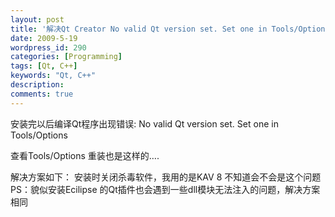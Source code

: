 ```yaml
---
layout: post
title: '解决Qt Creator No valid Qt version set. Set one in Tools/Options 问题'
date: 2009-5-19
wordpress_id: 290
categories: [Programming]
tags: [Qt, C++]
keywords: "Qt, C++"
description: 
comments: true
---
```


安装完以后编译Qt程序出现错误: No valid Qt version set. Set one in Tools/Options

查看Tools/Options 重装也是这样的….
 
解决方案如下：
安装时关闭杀毒软件，我用的是KAV 8 不知道会不会是这个问题 PS：貌似安装Ecilipse 的Qt插件也会遇到一些dll模块无法注入的问题，解决方案相同

